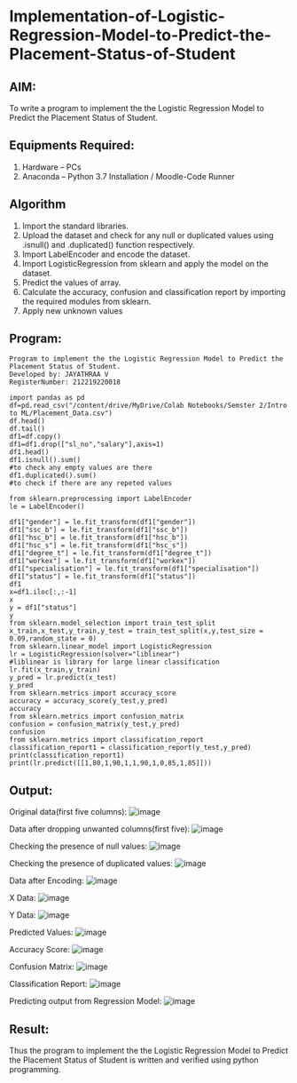 # Implementation-of-Logistic-Regression-Model-to-Predict-the-Placement-Status-of-Student

## AIM:
To write a program to implement the the Logistic Regression Model to Predict the Placement Status of Student.

## Equipments Required:
1. Hardware – PCs
2. Anaconda – Python 3.7 Installation / Moodle-Code Runner

## Algorithm
1. Import the standard libraries.
2. Upload the dataset and check for any null or duplicated values using .isnull() and .duplicated() function respectively.
3. Import LabelEncoder and encode the dataset.
4. Import LogisticRegression from sklearn and apply the model on the dataset.
5. Predict the values of array.
6. Calculate the accuracy, confusion and classification report by importing the required modules from sklearn.
7. Apply new unknown values

## Program:
```
Program to implement the the Logistic Regression Model to Predict the Placement Status of Student.
Developed by: JAYATHRAA V
RegisterNumber: 212219220018

import pandas as pd
df=pd.read_csv("/content/drive/MyDrive/Colab Notebooks/Semster 2/Intro to ML/Placement_Data.csv")
df.head()
df.tail()
df1=df.copy()
df1=df1.drop(["sl_no","salary"],axis=1)
df1.head()
df1.isnull().sum()
#to check any empty values are there
df1.duplicated().sum()
#to check if there are any repeted values

from sklearn.preprocessing import LabelEncoder
le = LabelEncoder()

df1["gender"] = le.fit_transform(df1["gender"])
df1["ssc_b"] = le.fit_transform(df1["ssc_b"])
df1["hsc_b"] = le.fit_transform(df1["hsc_b"])
df1["hsc_s"] = le.fit_transform(df1["hsc_s"])
df1["degree_t"] = le.fit_transform(df1["degree_t"])
df1["workex"] = le.fit_transform(df1["workex"])
df1["specialisation"] = le.fit_transform(df1["specialisation"])
df1["status"] = le.fit_transform(df1["status"])
df1
x=df1.iloc[:,:-1]
x
y = df1["status"]
y
from sklearn.model_selection import train_test_split
x_train,x_test,y_train,y_test = train_test_split(x,y,test_size = 0.09,random_state = 0)
from sklearn.linear_model import LogisticRegression
lr = LogisticRegression(solver="liblinear")
#liblinear is library for large linear classification
lr.fit(x_train,y_train)
y_pred = lr.predict(x_test)
y_pred
from sklearn.metrics import accuracy_score
accuracy = accuracy_score(y_test,y_pred)
accuracy
from sklearn.metrics import confusion_matrix
confusion = confusion_matrix(y_test,y_pred)
confusion
from sklearn.metrics import classification_report
classification_report1 = classification_report(y_test,y_pred)
print(classification_report1)
print(lr.predict([[1,80,1,90,1,1,90,1,0,85,1,85]]))

```

## Output:
Original data(first five columns):
![image](https://user-images.githubusercontent.com/107881970/174659797-20df9f54-3776-42e9-b96e-fdfd74b1417d.png)

Data after dropping unwanted columns(first five):
![image](https://user-images.githubusercontent.com/107881970/174659913-c3bf1b25-9632-459a-9338-85445f153306.png)

Checking the presence of null values:
![image](https://user-images.githubusercontent.com/107881970/174659938-eb89d945-6e11-4736-b83b-7d32364e24ca.png)

Checking the presence of duplicated values:
![image](https://user-images.githubusercontent.com/107881970/174660002-89cdd175-50eb-49c4-898f-4ff0ba626cee.png)

Data after Encoding:
![image](https://user-images.githubusercontent.com/107881970/174660044-150d4e50-f315-4364-9462-69946d400a97.png)

X Data:
![image](https://user-images.githubusercontent.com/107881970/174660075-1ae7d923-274b-4f6b-b78a-7e31b7a5d1c3.png)

Y Data:
![image](https://user-images.githubusercontent.com/107881970/174660113-07d9b49b-d55f-4c20-a839-b753069a7644.png)

Predicted Values:
![image](https://user-images.githubusercontent.com/107881970/174660135-6f24a4c0-0cc9-4e45-b13b-b05fa54f3685.png)

Accuracy Score:
![image](https://user-images.githubusercontent.com/107881970/174660162-2927236c-494d-45bb-8337-f36cbe6928cf.png)

Confusion Matrix:
![image](https://user-images.githubusercontent.com/107881970/174660180-b5a2004e-947a-45c0-a40e-5c7bcfd68ce9.png)

Classification Report:
![image](https://user-images.githubusercontent.com/107881970/174660203-23b24345-18b8-4bea-8c6b-6018523e7e44.png)

Predicting output from Regression Model:
![image](https://user-images.githubusercontent.com/107881970/174660231-9c0a674c-1b1c-4626-89c0-ad9809eaf4fd.png)



## Result:
Thus the program to implement the the Logistic Regression Model to Predict the Placement Status of Student is written and verified using python programming.
